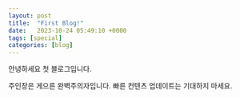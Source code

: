 ```yaml
---
layout: post
title:  "First Blog!"
date:   2023-10-24 05:49:10 +0000
tags: [special]
categories: [blog]
---
```


안녕하세요 첫 블로그입니다.

주인장은 게으른 완벽주의자입니다. 빠른 컨텐츠 업데이트는 기대하지 마세요.


